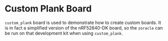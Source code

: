 # Custom Plank Board

`custom_plank` board is used to demonstrate how to create custom boards. It is
in fact a simplified version of the nRF52840-DK board, so the
`zoracle` can be run on that development kit when using
`custom_plank`.
